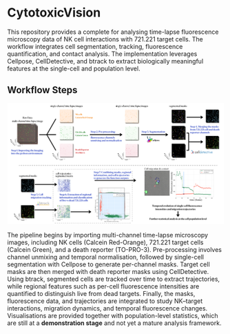 # CytotoxicVision

This repository provides a complete for analysing time-lapse fluorescence microscopy data of NK cell interactions with 721.221 target cells. The workflow integrates cell segmentation, tracking, fluorescence quantification, and contact analysis. The implementation leverages Cellpose, CellDetective, and btrack to extract biologically meaningful features at the single-cell and population level.

##  Workflow Steps

![Pipeline Overview](./Figures/Cyto_Visual.jpg)

The pipeline begins by importing multi-channel time-lapse microscopy images, including NK cells (Calcein Red-Orange), 721.221 target cells (Calcein Green), and a death reporter (TO-PRO-3). Pre-processing involves channel unmixing and temporal normalisation, followed by single-cell segmentation with Cellpose to generate per-channel masks. Target cell masks are then merged with death reporter masks using CellDetective. Using btrack, segmented cells are tracked over time to extract trajectories, while regional features such as per-cell fluorescence intensities are quantified to distinguish live from dead targets. Finally, the masks, fluorescence data, and trajectories are integrated to study NK–target interactions, migration dynamics, and temporal fluorescence changes. Visualisations are provided together with population-level statistics, which are still at a **demonstration stage** and not yet a mature analysis framework.
